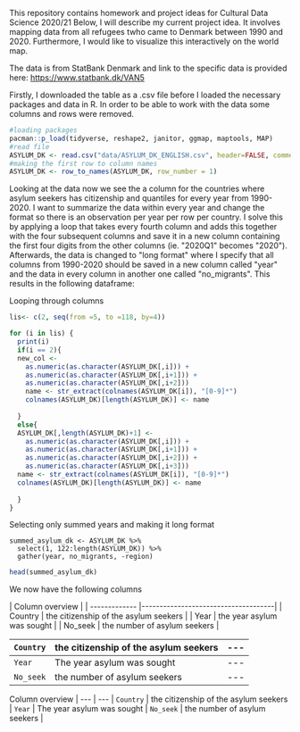 This repository contains homework and project ideas for Cultural Data Science 2020/21
Below, I will describe my current project idea. It involves mapping data from all refugees twho came to Denmark between 1990 and 2020. Furthermore, I would like to visualize this interactively on the world map.

The data is from StatBank Denmark and link to the specific data is provided here: https://www.statbank.dk/VAN5

Firstly, I downloaded the table as a .csv file before I loaded the necessary packages and data in R. In order to be able to work with the data some columns and rows were removed.

```r
#loading packages
pacman::p_load(tidyverse, reshape2, janitor, ggmap, maptools, MAP)
#read file
ASYLUM_DK <- read.csv("data/ASYLUM_DK_ENGLISH.csv", header=FALSE, comment.char="#")
#making the first row to column names
ASYLUM_DK <- row_to_names(ASYLUM_DK, row_number = 1)
```

Looking at the data now we see the a column for the countries where asylum seekers has citizenship and quantiles for every year from 1990-2020. 
I want to summarize the data within every year and change the format so there is an observation per year per row per country. I solve this by applying a loop that takes every fourth column and adds this together with the four subsequent columns and save it in a new column containing the first four digits from the other columns (ie. "2020Q1" becomes "2020"). Afterwards, the data is changed to "long format" where I specify that all columns from 1990-2020 should be saved in a new column called "year" and the data in every column in another one called "no_migrants". This results in the following dataframe: 

Looping through columns
```r
lis<- c(2, seq(from =5, to =118, by=4))

for (i in lis) {
  print(i)
  if(i == 2){
  new_col <- 
    as.numeric(as.character(ASYLUM_DK[,i])) + 
    as.numeric(as.character(ASYLUM_DK[,i+1])) + 
    as.numeric(as.character(ASYLUM_DK[,i+2]))
    name <- str_extract(colnames(ASYLUM_DK[i]), "[0-9]*")
    colnames(ASYLUM_DK)[length(ASYLUM_DK)] <- name
  
  }
  else{
  ASYLUM_DK[,length(ASYLUM_DK)+1] <- 
    as.numeric(as.character(ASYLUM_DK[,i])) + 
    as.numeric(as.character(ASYLUM_DK[,i+1])) + 
    as.numeric(as.character(ASYLUM_DK[,i+2])) + 
    as.numeric(as.character(ASYLUM_DK[,i+3]))
  name <- str_extract(colnames(ASYLUM_DK[i]), "[0-9]*")
  colnames(ASYLUM_DK)[length(ASYLUM_DK)] <- name
  
  }
}

```
Selecting only summed years and making it long format
```{r}
summed_asylum_dk <- ASYLUM_DK %>% 
  select(1, 122:length(ASYLUM_DK)) %>% 
  gather(year, no_migrants, -region)

```

```r
head(summed_asylum_dk)
```

We now have the following columns

| Column overview                                       |
| ------------- |-------------------------------------|
| Country       | the citizenship of the asylum seekers |
| Year          | the year asylum was sought            |
| No_seek       | the number of asylum seekers          |


`Country` | the citizenship of the asylum seekers | ---
--- | --- | ---
`Year` | The year asylum was sought | ---
`No_seek` | the number of asylum seekers | ---

Column overview   | 
--- | --- | 
`Country` | the citizenship of the asylum seekers |
`Year` | The year asylum was sought | 
`No_seek` | the number of asylum seekers | 
